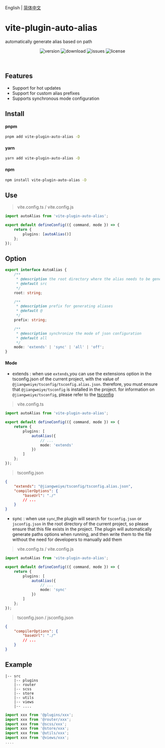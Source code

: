 English | [简体中文](https://github.com/jwyGithub/vite-plugin-auto-alias/blob/master/README.zh.md)

# vite-plugin-auto-alias

automatically generate alias based on path

<p align="center">
  <img src="https://img.shields.io/npm/v/vite-plugin-auto-alias" alt='version'>
  <img src="https://img.shields.io/npm/dm/vite-plugin-auto-alias" alt='download'>
  <img src="https://img.shields.io/github/issues/jwyGithub/vite-plugin-auto-alias" alt='issues'>
  <img src="https://img.shields.io/github/license/jwyGithub/vite-plugin-auto-alias" alt='license'>
</p>
<br />

## Features

-   Support for hot updates
-   Support for custom alias prefixes
-   Supports synchronous mode configuration

## Install
#### pnpm

```sh
pnpm add vite-plugin-auto-alias -D
```

#### yarn

```sh
yarn add vite-plugin-auto-alias -D
```

#### npm

```sh
npm install vite-plugin-auto-alias -D
```

## Use

> vite.config.ts / vite.config.js

```typescript
import autoAlias from 'vite-plugin-auto-alias';

export default defineConfig(({ command, mode }) => {
    return {
        plugins: [autoAlias()]
    };
});
```

## Option

```typescript
export interface AutoAlias {
    /**
     * @description the root directory where the alias needs to be generated is src by default
     * @default src
     */
    root: string;

    /**
     * @description prefix for generating aliases
     * @default @
     */
    prefix: string;

    /**
     * @description synchronize the mode of json configuration
     * @default all
     */
    mode: 'extends' | 'sync' | 'all' | 'off';
}
```

#### Mode

-   extends : when use `extends`,you can use the extensions option in the tsconfig.json of the current project, with the value of `@jiangweiye/tsconfig/tsconfig.alias.json`. therefore, you must ensure that `@jiangweiye/tsconfig` is installed in the project. for information on `@jiangweiye/tsconfig`, please refer to the [tsconfig](https://github.com/jwyGithub/tsconfig)

> vite.config.ts

```typescript
import autoAlias from 'vite-plugin-auto-alias';

export default defineConfig(({ command, mode }) => {
    return {
        plugins: [
            autoAlias({
                // ...
                mode: 'extends'
            })
        ]
    };
});
```

> tsconfig.json

```json
{
    "extends": "@jiangweiye/tsconfig/tsconfig.alias.json",
    "compilerOptions": {
        "baseUrl": "./"
        // ...
    }
}
```

-   sync : when use `sync`,the plugin will search for `tsconfig.json` or `jsconfig.json` in the root directory of the current project, so please ensure that this file exists in the project. The plugin will automatically generate paths options when running, and then write them to the file without the need for developers to manually add them

> vite.config.ts / vite.config.js

```typescript
import autoAlias from 'vite-plugin-auto-alias';

export default defineConfig(({ command, mode }) => {
    return {
        plugins: [
            autoAlias({
                // ...
                mode: 'sync'
            })
        ]
    };
});
```

> tsconfig.json / jsconfig.json

```json
{
    "compilerOptions": {
        "baseUrl": "./"
        // ...
    }
}
```

## Example

    |-- src
        |-- plugins
        |-- router
        |-- scss
        |-- store
        |-- utils
        |-- views
        |-- ....

```typescript
import xxx from '@plugins/xxx';
import xxx from '@router/xxx';
import xxx from '@scss/xxx';
import xxx from '@store/xxx';
import xxx from '@utils/xxx';
import xxx from '@views/xxx';
....
```

